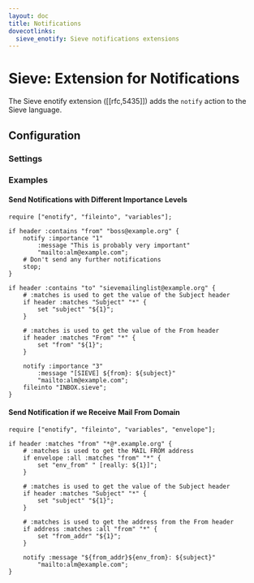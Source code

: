 ```yaml
---
layout: doc
title: Notifications
dovecotlinks:
  sieve_enotify: Sieve notifications extensions
---
```


# Sieve: Extension for Notifications

The Sieve enotify extension ([[rfc,5435]]) adds the `notify` action to
the Sieve language.

## Configuration

### Settings

<SettingsComponent tag="sieve-enotify" level="3" />

### Examples

#### Send Notifications with Different Importance Levels

```
require ["enotify", "fileinto", "variables"];

if header :contains "from" "boss@example.org" {
    notify :importance "1"
        :message "This is probably very important"
        "mailto:alm@example.com";
    # Don't send any further notifications
    stop;
}

if header :contains "to" "sievemailinglist@example.org" {
    # :matches is used to get the value of the Subject header
    if header :matches "Subject" "*" {
        set "subject" "${1}";
    }

    # :matches is used to get the value of the From header
    if header :matches "From" "*" {
        set "from" "${1}";
    }

    notify :importance "3"
        :message "[SIEVE] ${from}: ${subject}"
        "mailto:alm@example.com";
    fileinto "INBOX.sieve";
}
```

#### Send Notification if we Receive Mail From Domain

```
require ["enotify", "fileinto", "variables", "envelope"];

if header :matches "from" "*@*.example.org" {
    # :matches is used to get the MAIL FROM address
    if envelope :all :matches "from" "*" {
        set "env_from" " [really: ${1}]";
    }

    # :matches is used to get the value of the Subject header
    if header :matches "Subject" "*" {
        set "subject" "${1}";
    }

    # :matches is used to get the address from the From header
    if address :matches :all "from" "*" {
        set "from_addr" "${1}";
    }

    notify :message "${from_addr}${env_from}: ${subject}"
        "mailto:alm@example.com";
}
```
